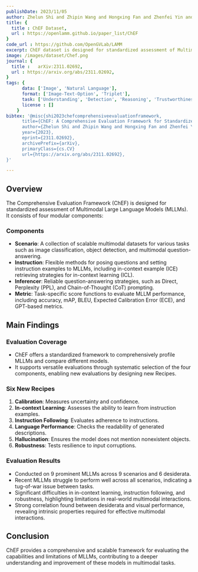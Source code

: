 ```yaml
---
publishDate: 2023/11/05
author: Zhelun Shi and Zhipin Wang and Hongxing Fan and Zhenfei Yin and Lu Sheng and Yu Qiao and Jing Shao
title: {
  title : ChEF Dataset,
  url : https://openlamm.github.io/paper_list/ChEF
}
code_url : https://github.com/OpenGVLab/LAMM
excerpt: ChEF dataset is designed for standardized assessment of Multimodal Large Language Models (MLLMs) to assess whether a MLLM is well aligned in semantic, logic, and human values aspects.
image: /images/dataset/Chef.png
journal: {
  title : 	arXiv:2311.02692,
  url : https://arxiv.org/abs/2311.02692,
}
tags: {
      data: ['Image', 'Natural Language'],
      format: ['Image-Text-Option', 'Triplet'],
      task: ['Understanding', 'Detection', 'Reasoning', 'Trustworthiness'],
      license : []
    }
bibtex: '@misc{shi2023chefcomprehensiveevaluationframework,
      title={ChEF: A Comprehensive Evaluation Framework for Standardized Assessment of Multimodal Large Language Models}, 
      author={Zhelun Shi and Zhipin Wang and Hongxing Fan and Zhenfei Yin and Lu Sheng and Yu Qiao and Jing Shao},
      year={2023},
      eprint={2311.02692},
      archivePrefix={arXiv},
      primaryClass={cs.CV}
      url={https://arxiv.org/abs/2311.02692}, 
}'

---
```


## Overview

The Comprehensive Evaluation Framework (ChEF) is designed for standardized assessment of Multimodal Large Language Models (MLLMs). It consists of four modular components:

### Components

- **Scenario**: A collection of scalable multimodal datasets for various tasks such as image classification, object detection, and multimodal question-answering.
- **Instruction**: Flexible methods for posing questions and setting instruction examples to MLLMs, including in-context example (ICE) retrieving strategies for in-context learning (ICL).
- **Inferencer**: Reliable question-answering strategies, such as Direct, Perplexity (PPL), and Chain-of-Thought (CoT) prompting.
- **Metric**: Task-specific score functions to evaluate MLLM performance, including accuracy, mAP, BLEU, Expected Calibration Error (ECE), and GPT-based metrics.

## Main Findings

### Evaluation Coverage

- ChEF offers a standardized framework to comprehensively profile MLLMs and compare different models.
- It supports versatile evaluations through systematic selection of the four components, enabling new evaluations by designing new Recipes.

### Six New Recipes

1. **Calibration**: Measures uncertainty and confidence.
2. **In-context Learning**: Assesses the ability to learn from instruction examples.
3. **Instruction Following**: Evaluates adherence to instructions.
4. **Language Performance**: Checks the readability of generated descriptions.
5. **Hallucination**: Ensures the model does not mention nonexistent objects.
6. **Robustness**: Tests resilience to input corruptions.

### Evaluation Results

- Conducted on 9 prominent MLLMs across 9 scenarios and 6 desiderata.
- Recent MLLMs struggle to perform well across all scenarios, indicating a tug-of-war issue between tasks.
- Significant difficulties in in-context learning, instruction following, and robustness, highlighting limitations in real-world multimodal interactions.
- Strong correlation found between desiderata and visual performance, revealing intrinsic properties required for effective multimodal interactions.

## Conclusion

ChEF provides a comprehensive and scalable framework for evaluating the capabilities and limitations of MLLMs, contributing to a deeper understanding and improvement of these models in multimodal tasks.
